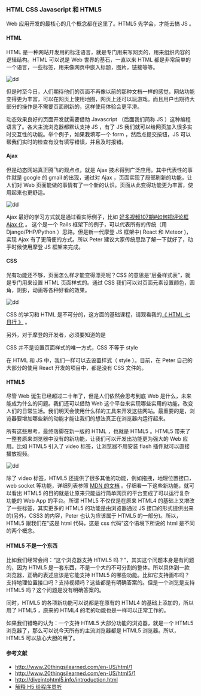 ### HTML CSS Javascript 和 HTML5

Web 应用开发的最核心的几个概念都在这里了。HTML5 先学会，才能去搞 JS 。

#### HTML

HTML 是一种网站开发用的标注语言，就是专门用来写网页的，用来组织内容的逻辑结构。HTML 可以说是 Web 世界的基石，一直以来 HTML 都是非常简单的一个语言，一些标签，用来像网页中嵌入标题，图片，链接等等。

![dd](http://o6zn1jujz.bkt.clouddn.com/pic7-1-html.png)

但是时至今日，人们期待他们的页面不再像以前的那种文档一样的感觉，网站功能变得更为丰富，可以在网页上使用地图，网页上还可以玩游戏。而且用户也期待大部分的操作是不需要页面刷新的，这样使用体验会更平滑。

动态效果良好的页面开发就需要借助 Javascript （后面我们简称 JS ）这种编程语言了。各大主流浏览器都默认支持 JS ，有了 JS 我们就可以给网页加入很多实时交互性的功能。举个例子，如果我填写一个 form ，然后点提交按钮，JS 可以帮我们实时的检查有没有填写错误，并且及时报错。

#### Ajax

但是动态网站真正腾飞的观点点，就是 Ajax 技术得到广泛应用。其中代表性的事件就是 google 的 gmail 的出现，通过对 Ajax ，页面实现了局部刷新的功能，让人们对 Web 页面能做的事情有了一个新的认识。页面从此变得功能更为丰富，使用起来也更舒适。

![dd](http://o6zn1jujz.bkt.clouddn.com/pic7-2-ajax.png)

Ajax 最好的学习方式就是通过看实际例子，比如 [好多视频107期#如何把评论框 Ajax 化](http://haoduoshipin.com/v/107) 。 这个是一个 Rails 框架下的例子，可以代表所有的传统（用 Django/PHP/Python ）思路。但是新一代摩登 JS 框架中( React 和 Meteor )，实现 Ajax 有了更简便的方式。所以 Peter 建议大家传统思路了解一下就好了，动手时候使用摩登 JS 框架来完成。

#### CSS

光有功能还不够，页面怎么样才能变得漂亮呢？CSS 的意思是“层叠样式表”，就是专门用来设置 HTML 页面样式的。通过 CSS 我们可以对页面元素设置颜色，圆角，阴影，动画等各种好看的效果。

![dd](http://o6zn1jujz.bkt.clouddn.com/pic7-3-css.png)

CSS 的学习和 HTML 是不可分的，这方面的基础课程，请观看我的[《 HTML 七日行 》](http://haoqicat.com/html7) 。

另外，对于摩登的开发者，必须要知道的是

CSS 并不是设置页面样式的唯一方式，CSS 不等于 style

在 HTML 和 JS 中，我们一样可以去设置样式（ style ）。目前，在 Peter 自己的大部分的使用 React 开发的项目中，都是没有 CSS 文件的。

#### HTML5

尽管 Web 诞生已经超过二十年了，但是人们依然会思考到底 Web 是什么，未来能成为什么的问题。我们还可以借助 Web 这个平台来实现哪些实用的功能，改变人们的日常生活。我们明天会使用什么样的工具来开发这些网站。最重要的是，浏览器要增加哪些新的动能才能让我们的想法真正在浏览器内运行起来。

所有这些思考，最终落脚在新一版的 HTML ，也就是 HTML5 。HTML5 带来了一整套原来浏览器中没有的新功能，让我们可以开发出功能更为强大的 Web 应用。比如 HTML5 引入了 video 标签，让浏览器不用安装 flash 插件就可以直接播放视频。

![dd](http://o6zn1jujz.bkt.clouddn.com/pic7-4-h5.png)

除了 video 标签，HTML5 还提供了很多其他的功能，例如拖拽，地理位置接口，web socket 等功能，详细列表参照 [MDN 的文档](http://o6zn1jujz.bkt.clouddn.com/pic7-4-h5.png) 。仔细看一下这些新功能，就可以看出 HTML5 的目的就是让原来只能运行简单网页的平台变成了可以运行复杂功能的 Web App 的平台。所谓 HTML5 不仅仅是在原来 HTML4 的基础上又增改了一些标签，其实更多的 HTML5 的功能是由浏览器通过 JS 接口的形式提供出来的(另外，CSS3 的内容，Peter 也认为应该属于 HTML5 的一部分)。所以，HTML5 跟我们在“这是 html 代码，这是 css 代码”这个语境下所说的 html 是不同的两个概念。

#### HTML5 不是一个东西

比如我们经常会问：“这个浏览器支持 HTML5 吗？”，其实这个问题本身是有问题的，因为 HTML5 是一套东西，不是一个大的不可分割的整体。所以具体到一款浏览器，正确的表述应该是它能支持 HTML5 的哪些功能。比如它支持画布吗？支持地理位置接口吗？支持视频吗？这些都是有明确答案的。但是一个浏览是支持 HTML5 吗？这个问题是没有明确答案的。

同时，HTML5 的各项新功能可以说都是在原有的 HTML4 的基础上添加的，所以用了 HTML5 ，原来的 HTML4 的老的功能也是一样可以正常工作的。

如果我们错略的认为：一个支持 HTML5 大部分功能的浏览器，就是一个 HTML5 浏览器了，那么可以说今天所有的主流浏览器都是 HTML5 浏览器。所以， HTML5 可以放心大胆的用了。

#### 参考文献

* http://www.20thingsilearned.com/en-US/html/1
* http://www.20thingsilearned.com/en-US/html5/1
* http://diveintohtml5.info/introduction.html
* [解释 H5 给程序员听](http://haoduoshipin.com/v/174)
